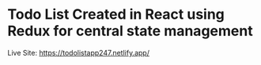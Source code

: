 # Todo List Created in React using Redux for central state management

Live Site: https://todolistapp247.netlify.app/


